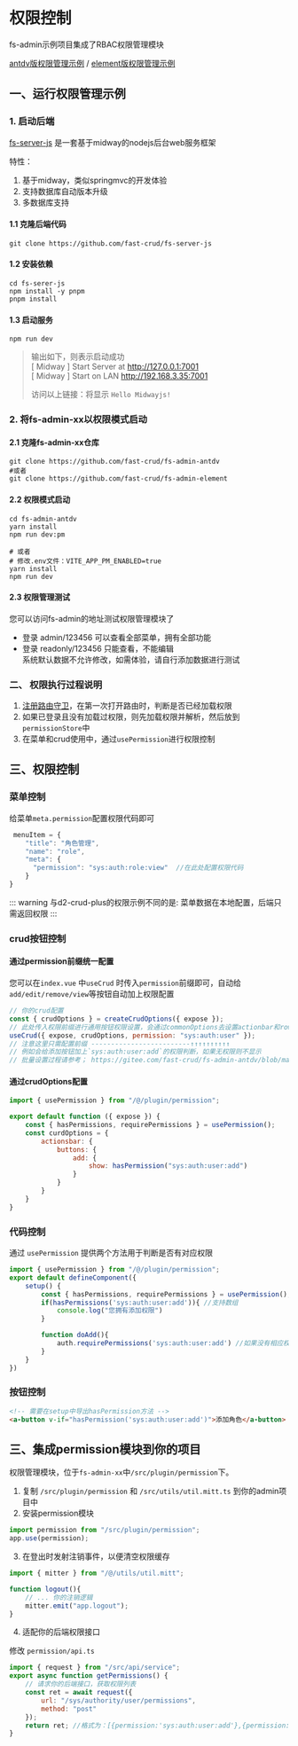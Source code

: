 # 权限控制
fs-admin示例项目集成了RBAC权限管理模块

[antdv版权限管理示例](http://fast-crud.docmirror.cn/antdv/#/sys/authority/user) / [element版权限管理示例](http://fast-crud.docmirror.cn/element/#/sys/authority/user)


## 一、运行权限管理示例

### 1. 启动后端
[fs-server-js](https://github.com/fast-crud/fs-server-js) 是一套基于midway的nodejs后台web服务框架    

特性：   
1. 基于midway，类似springmvc的开发体验
2. 支持数据库自动版本升级
3. 多数据库支持


#### 1.1 克隆后端代码
```shell
git clone https://github.com/fast-crud/fs-server-js
```

#### 1.2 安装依赖

```shell
cd fs-serer-js
npm install -y pnpm
pnpm install
```

#### 1.3 启动服务
```shell
npm run dev
```
> 输出如下，则表示启动成功   
> [ Midway ] Start Server at  http://127.0.0.1:7001   
> [ Midway ] Start on LAN http://192.168.3.35:7001    
> 
> 访问以上链接：将显示 `Hello Midwayjs!`


### 2. 将fs-admin-xx以权限模式启动

#### 2.1 克隆fs-admin-xx仓库

```shell
git clone https://github.com/fast-crud/fs-admin-antdv
#或者
git clone https://github.com/fast-crud/fs-admin-element
```


#### 2.2 权限模式启动
```shell
cd fs-admin-antdv
yarn install
npm run dev:pm

# 或者
# 修改.env文件：VITE_APP_PM_ENABLED=true
yarn install
npm run dev
```
#### 2.3 权限管理测试

您可以访问fs-admin的地址测试权限管理模块了        
* 登录 admin/123456 可以查看全部菜单，拥有全部功能  
* 登录 readonly/123456 只能查看，不能编辑     
系统默认数据不允许修改，如需体验，请自行添加数据进行测试    



### 二、 权限执行过程说明

1. [注册路由守卫](https://gitee.com/fast-crud/fs-admin-antdv/blob/main/src/plugin/permission/hook.ts)，在第一次打开路由时，判断是否已经加载权限
2. 如果已登录且没有加载过权限，则先加载权限并解析，然后放到`permissionStore`中
3. 在菜单和crud使用中，通过`usePermission`进行权限控制


## 三、权限控制

### 菜单控制
给菜单`meta.permission`配置权限代码即可
```js
 menuItem = {
    "title": "角色管理",
    "name": "role",
    "meta": {
      "permission": "sys:auth:role:view"  //在此处配置权限代码
    }
}
```
::: warning
与d2-crud-plus的权限示例不同的是: 菜单数据在本地配置，后端只需返回权限
:::

### crud按钮控制

#### 通过permission前缀统一配置
您可以在`index.vue` 中`useCrud` 时传入`permission`前缀即可，自动给`add/edit/remove/view`等按钮自动加上权限配置
```js
// 你的crud配置
const { crudOptions } = createCrudOptions({ expose });
// 此处传入权限前缀进行通用按钮权限设置，会通过commonOptions去设置actionbar和rowHandle的按钮的show属性
useCrud({ expose, crudOptions, permission: "sys:auth:user" });
// 注意这里只需配置前缀 -------------------------↑↑↑↑↑↑↑↑↑↑
// 例如会给添加按钮加上`sys:auth:user:add`的权限判断，如果无权限则不显示
// 批量设置过程请参考； https://gitee.com/fast-crud/fs-admin-antdv/blob/main/src/plugin/permission/use-crud-permission.ts#L8
```


#### 通过crudOptions配置

```js
import { usePermission } from "/@/plugin/permission";

export default function ({ expose }) {
    const { hasPermissions, requirePermissions } = usePermission();
    const curdOptions = {
        actionsbar: {
            buttons: {
                add: {
                    show: hasPermission("sys:auth:user:add")
                }
            }
        }
    }
}
```


### 代码控制
通过 `usePermission` 提供两个方法用于判断是否有对应权限

```js
import { usePermission } from "/@/plugin/permission";
export default defineComponent({
    setup() {
        const { hasPermissions, requirePermissions } = usePermission();
        if(hasPermissions('sys:auth:user:add')){ //支持数组
            console.log("您拥有添加权限")
        }

        function doAdd(){
            auth.requirePermissions('sys:auth:user:add') //如果没有相应权限直接抛异常
        }
    }
})
```

### 按钮控制
```html
<!-- 需要在setup中导出hasPermission方法 -->
<a-button v-if="hasPermission('sys:auth:user:add')">添加角色</a-button>
```



## 三、集成permission模块到你的项目

权限管理模块，位于`fs-admin-xx`中`/src/plugin/permission`下。

1. 复制 `/src/plugin/permission` 和 `/src/utils/util.mitt.ts` 到你的admin项目中
2. 安装permission模块
```js
import permission from "/src/plugin/permission";
app.use(permission);
```
3. 在登出时发射注销事件，以便清空权限缓存
```js
import { mitter } from "/@/utils/util.mitt";

function logout(){
    // ... 你的注销逻辑
    mitter.emit("app.logout");
}

```

4. 适配你的后端权限接口

修改 `permission/api.ts`
```js
import { request } from "/src/api/service";
export async function getPermissions() {
    // 请求你的后端接口，获取权限列表
    const ret = await request({
        url: "/sys/authority/user/permissions",
        method: "post"
    });
    return ret; //格式为：[{permission:'sys:auth:user:add'},{permission:'sys:auth:user:edit'},....]
}
```


